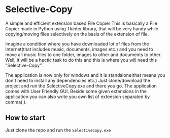 # Selective-Copy
A simple and efficient extension based File Copier
This is basically a File Copier made in Python using Tkinter library, that will be very handy while copying/moving files selectively on the basis of the extension of file.

Imagine a condition where you have downloaded lot of files from the Internet(that includes music, documents, images etc.) and you need to move all music files to one folder, images to other and documents to other. Well, it will be a hectic task to do this and this is where you will need this "Selective-Copy".

The application is now only for windows and it is standalone(that means you don't need to install any dependencies etc.) Just clone/download the project and run the SelectiveCopy.exe and there you go. The application comes with User Friendly GUI. Beside some given extensions in the application you can also write you own list of extension separated by comma(,).

## How to start
Just clone the repo and run the `SelectiveCopy.exe`
